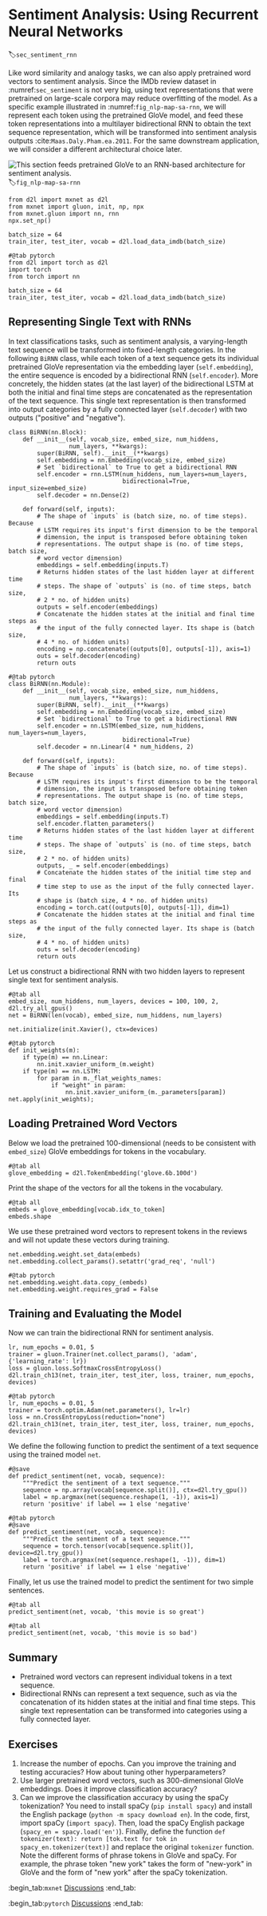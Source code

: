 # Sentiment Analysis: Using Recurrent Neural Networks
:label:`sec_sentiment_rnn`


Like word similarity and analogy tasks,
we can also apply pretrained word vectors
to sentiment analysis.
Since the IMDb review dataset
in :numref:`sec_sentiment`
is not very big,
using text representations
that were pretrained
on large-scale corpora
may reduce overfitting of the model.
As a specific example
illustrated in :numref:`fig_nlp-map-sa-rnn`,
we will represent each token
using the pretrained GloVe model,
and feed these token representations
into a multilayer bidirectional RNN
to obtain the text sequence representation,
which will
be transformed into 
sentiment analysis outputs :cite:`Maas.Daly.Pham.ea.2011`.
For the same downstream application,
we will consider a different architectural
choice later.

![This section feeds pretrained GloVe to an RNN-based architecture for sentiment analysis.](../img/nlp-map-sa-rnn.svg)
:label:`fig_nlp-map-sa-rnn`

```{.python .input}
from d2l import mxnet as d2l
from mxnet import gluon, init, np, npx
from mxnet.gluon import nn, rnn
npx.set_np()

batch_size = 64
train_iter, test_iter, vocab = d2l.load_data_imdb(batch_size)
```

```{.python .input}
#@tab pytorch
from d2l import torch as d2l
import torch
from torch import nn

batch_size = 64
train_iter, test_iter, vocab = d2l.load_data_imdb(batch_size)
```

## Representing Single Text with RNNs

In text classifications tasks,
such as sentiment analysis,
a varying-length text sequence 
will be transformed into fixed-length categories.
In the following `BiRNN` class,
while each token of a text sequence
gets its individual
pretrained GloVe
representation via the embedding layer
(`self.embedding`),
the entire sequence
is encoded by a bidirectional RNN (`self.encoder`).
More concretely,
the hidden states (at the last layer)
of the bidirectional LSTM
at both the initial and final time steps
are concatenated 
as the representation of the text sequence.
This single text representation
is then transformed into output categories
by a fully connected layer (`self.decoder`)
with two outputs ("positive" and "negative").

```{.python .input}
class BiRNN(nn.Block):
    def __init__(self, vocab_size, embed_size, num_hiddens,
                 num_layers, **kwargs):
        super(BiRNN, self).__init__(**kwargs)
        self.embedding = nn.Embedding(vocab_size, embed_size)
        # Set `bidirectional` to True to get a bidirectional RNN
        self.encoder = rnn.LSTM(num_hiddens, num_layers=num_layers,
                                bidirectional=True, input_size=embed_size)
        self.decoder = nn.Dense(2)

    def forward(self, inputs):
        # The shape of `inputs` is (batch size, no. of time steps). Because
        # LSTM requires its input's first dimension to be the temporal
        # dimension, the input is transposed before obtaining token
        # representations. The output shape is (no. of time steps, batch size,
        # word vector dimension)
        embeddings = self.embedding(inputs.T)
        # Returns hidden states of the last hidden layer at different time
        # steps. The shape of `outputs` is (no. of time steps, batch size,
        # 2 * no. of hidden units)
        outputs = self.encoder(embeddings)
        # Concatenate the hidden states at the initial and final time steps as
        # the input of the fully connected layer. Its shape is (batch size,
        # 4 * no. of hidden units)
        encoding = np.concatenate((outputs[0], outputs[-1]), axis=1)
        outs = self.decoder(encoding)
        return outs
```

```{.python .input}
#@tab pytorch
class BiRNN(nn.Module):
    def __init__(self, vocab_size, embed_size, num_hiddens,
                 num_layers, **kwargs):
        super(BiRNN, self).__init__(**kwargs)
        self.embedding = nn.Embedding(vocab_size, embed_size)
        # Set `bidirectional` to True to get a bidirectional RNN
        self.encoder = nn.LSTM(embed_size, num_hiddens, num_layers=num_layers,
                                bidirectional=True)
        self.decoder = nn.Linear(4 * num_hiddens, 2)

    def forward(self, inputs):
        # The shape of `inputs` is (batch size, no. of time steps). Because
        # LSTM requires its input's first dimension to be the temporal
        # dimension, the input is transposed before obtaining token
        # representations. The output shape is (no. of time steps, batch size,
        # word vector dimension)
        embeddings = self.embedding(inputs.T)
        self.encoder.flatten_parameters()
        # Returns hidden states of the last hidden layer at different time
        # steps. The shape of `outputs` is (no. of time steps, batch size,
        # 2 * no. of hidden units)
        outputs, _ = self.encoder(embeddings)
        # Concatenate the hidden states of the initial time step and final
        # time step to use as the input of the fully connected layer. Its
        # shape is (batch size, 4 * no. of hidden units)
        encoding = torch.cat((outputs[0], outputs[-1]), dim=1)
        # Concatenate the hidden states at the initial and final time steps as
        # the input of the fully connected layer. Its shape is (batch size,
        # 4 * no. of hidden units)
        outs = self.decoder(encoding)
        return outs
```

Let us construct a bidirectional RNN with two hidden layers to represent single text for sentiment analysis.

```{.python .input}
#@tab all
embed_size, num_hiddens, num_layers, devices = 100, 100, 2, d2l.try_all_gpus()
net = BiRNN(len(vocab), embed_size, num_hiddens, num_layers)
```

```{.python .input}
net.initialize(init.Xavier(), ctx=devices)
```

```{.python .input}
#@tab pytorch
def init_weights(m):
    if type(m) == nn.Linear:
        nn.init.xavier_uniform_(m.weight)
    if type(m) == nn.LSTM:
        for param in m._flat_weights_names:
            if "weight" in param:
                nn.init.xavier_uniform_(m._parameters[param])
net.apply(init_weights);
```

## Loading Pretrained Word Vectors

Below we load the pretrained 100-dimensional (needs to be consistent with `embed_size`) GloVe embeddings for tokens in the vocabulary.

```{.python .input}
#@tab all
glove_embedding = d2l.TokenEmbedding('glove.6b.100d')
```

Print the shape of the vectors
for all the tokens in the vocabulary.

```{.python .input}
#@tab all
embeds = glove_embedding[vocab.idx_to_token]
embeds.shape
```

We use these pretrained
word vectors
to represent tokens in the reviews
and will not update
these vectors during training.

```{.python .input}
net.embedding.weight.set_data(embeds)
net.embedding.collect_params().setattr('grad_req', 'null')
```

```{.python .input}
#@tab pytorch
net.embedding.weight.data.copy_(embeds)
net.embedding.weight.requires_grad = False
```

## Training and Evaluating the Model

Now we can train the bidirectional RNN for sentiment analysis.

```{.python .input}
lr, num_epochs = 0.01, 5
trainer = gluon.Trainer(net.collect_params(), 'adam', {'learning_rate': lr})
loss = gluon.loss.SoftmaxCrossEntropyLoss()
d2l.train_ch13(net, train_iter, test_iter, loss, trainer, num_epochs, devices)
```

```{.python .input}
#@tab pytorch
lr, num_epochs = 0.01, 5
trainer = torch.optim.Adam(net.parameters(), lr=lr)
loss = nn.CrossEntropyLoss(reduction="none")
d2l.train_ch13(net, train_iter, test_iter, loss, trainer, num_epochs, devices)
```

We define the following function to predict the sentiment of a text sequence using the trained model `net`.

```{.python .input}
#@save
def predict_sentiment(net, vocab, sequence):
    """Predict the sentiment of a text sequence."""
    sequence = np.array(vocab[sequence.split()], ctx=d2l.try_gpu())
    label = np.argmax(net(sequence.reshape(1, -1)), axis=1)
    return 'positive' if label == 1 else 'negative'
```

```{.python .input}
#@tab pytorch
#@save
def predict_sentiment(net, vocab, sequence):
    """Predict the sentiment of a text sequence."""
    sequence = torch.tensor(vocab[sequence.split()], device=d2l.try_gpu())
    label = torch.argmax(net(sequence.reshape(1, -1)), dim=1)
    return 'positive' if label == 1 else 'negative'
```

Finally, let us use the trained model to predict the sentiment for two simple sentences.

```{.python .input}
#@tab all
predict_sentiment(net, vocab, 'this movie is so great')
```

```{.python .input}
#@tab all
predict_sentiment(net, vocab, 'this movie is so bad')
```

## Summary

* Pretrained word vectors can represent individual tokens in a text sequence.
* Bidirectional RNNs can represent a text sequence, such as via the concatenation of its hidden states at the initial and final time steps. This single text representation can be transformed into categories using a fully connected layer.



## Exercises

1. Increase the number of epochs. Can you improve the training and testing accuracies? How about tuning other hyperparameters?
1. Use larger pretrained word vectors, such as 300-dimensional GloVe embeddings. Does it improve classification accuracy?
1. Can we improve the classification accuracy by using the spaCy tokenization? You need to install spaCy (`pip install spacy`) and install the English package (`python -m spacy download en`). In the code, first, import spaCy (`import spacy`). Then, load the spaCy English package (`spacy_en = spacy.load('en')`). Finally, define the function `def tokenizer(text): return [tok.text for tok in spacy_en.tokenizer(text)]` and replace the original `tokenizer` function. Note the different forms of phrase tokens in GloVe and spaCy. For example, the phrase token "new york" takes the form of "new-york" in GloVe and the form of "new york" after the spaCy tokenization.

:begin_tab:`mxnet`
[Discussions](https://discuss.d2l.ai/t/392)
:end_tab:

:begin_tab:`pytorch`
[Discussions](https://discuss.d2l.ai/t/1424)
:end_tab:
